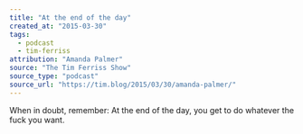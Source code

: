 ```yaml
---
title: "At the end of the day"
created_at: "2015-03-30"
tags:
  - podcast
  - tim-ferriss
attribution: "Amanda Palmer"
source: "The Tim Ferriss Show"
source_type: "podcast"
source_url: "https://tim.blog/2015/03/30/amanda-palmer/"
---
```


When in doubt, remember: At the end of the day, you get to do whatever the fuck you want.

